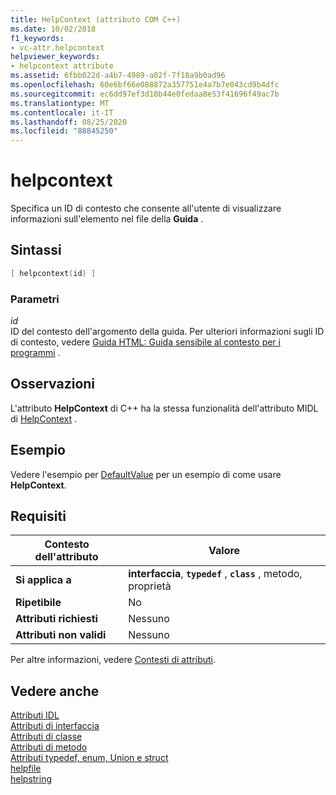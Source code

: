 ```yaml
---
title: HelpContext (attributo COM C++)
ms.date: 10/02/2018
f1_keywords:
- vc-attr.helpcontext
helpviewer_keywords:
- helpcontext attribute
ms.assetid: 6fbb022d-a4b7-4989-a02f-7f18a9b0ad96
ms.openlocfilehash: 60e6bf66e088872a357751e4a7b7e043cd9b4dfc
ms.sourcegitcommit: ec6dd97ef3d10b44e0fedaa8e53f41696f49ac7b
ms.translationtype: MT
ms.contentlocale: it-IT
ms.lasthandoff: 08/25/2020
ms.locfileid: "88845250"
---
```

# <a name="helpcontext"></a>helpcontext

Specifica un ID di contesto che consente all'utente di visualizzare informazioni sull'elemento nel file della **Guida** .

## <a name="syntax"></a>Sintassi

```cpp
[ helpcontext(id) ]
```

### <a name="parameters"></a>Parametri

*id*<br/>
ID del contesto dell'argomento della guida. Per ulteriori informazioni sugli ID di contesto, vedere [Guida HTML: Guida sensibile al contesto per i programmi](../../mfc/html-help-context-sensitive-help-for-your-programs.md) .

## <a name="remarks"></a>Osservazioni

L'attributo **HelpContext** di C++ ha la stessa funzionalità dell'attributo MIDL di [HelpContext](/windows/win32/Midl/helpcontext) .

## <a name="example"></a>Esempio

Vedere l'esempio per [DefaultValue](defaultvalue.md) per un esempio di come usare **HelpContext**.

## <a name="requirements"></a>Requisiti

| Contesto dell'attributo | Valore |
|-|-|
|**Si applica a**|**interfaccia**, **`typedef`** , **`class`** , metodo, proprietà|
|**Ripetibile**|No|
|**Attributi richiesti**|Nessuno|
|**Attributi non validi**|Nessuno|

Per altre informazioni, vedere [Contesti di attributi](cpp-attributes-com-net.md#contexts).

## <a name="see-also"></a>Vedere anche

[Attributi IDL](idl-attributes.md)<br/>
[Attributi di interfaccia](interface-attributes.md)<br/>
[Attributi di classe](class-attributes.md)<br/>
[Attributi di metodo](method-attributes.md)<br/>
[Attributi typedef, enum, Union e struct](typedef-enum-union-and-struct-attributes.md)<br/>
[helpfile](helpfile.md)<br/>
[helpstring](helpstring.md)
